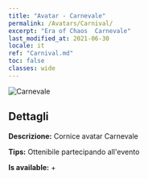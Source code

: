 ```yaml
---
title: "Avatar - Carnevale"
permalink: /Avatars/Carnival/
excerpt: "Era of Chaos  Carnevale"
last_modified_at: 2021-06-30
locale: it
ref: "Carnival.md"
toc: false
classes: wide
---
```

 ![Carnevale](/images/a/avatarFrame_95.png)

## Dettagli

 **Descrizione:** Cornice avatar Carnevale 

 **Tips:** Ottenibile partecipando all'evento 

 **Is available:**  + 

